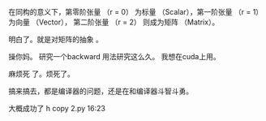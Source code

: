 在同构的意义下，第零阶张量 （r = 0） 为标量 （Scalar），第一阶张量 （r = 1） 为向量 （Vector）， 第二阶张量 （r = 2） 则成为矩阵 （Matrix）。


明白了。就是对矩阵的抽象 。



操你妈。
研究一个backward 用法研究这么久。
我想在cuda上用。


麻烦死 了。烦死了。



搞来搞去，都是编译器的问题，还是在和编译器斗智斗勇。

大概成功了
h copy 2.py
16:23

